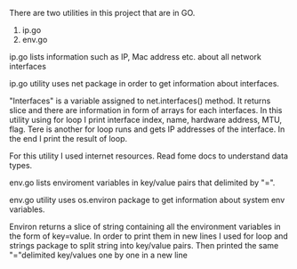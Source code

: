 There are two utilities in this project that are in GO.

1. ip.go
2. env.go

ip.go lists information such as IP, Mac address etc. about all network interfaces

ip.go utility uses net package in order to get information about interfaces. 

"Interfaces" is a variable assigned to net.interfaces() method. It returns slice and there are information in form of arrays for each interfaces. In this utility using for loop I print interface index, name, hardware address, MTU, flag. Tere is another for loop runs and gets IP addresses of the interface. In the end I print the result of loop.

For this utility I used internet resources. Read fome docs to understand data types.



env.go lists enviroment variables in key/value pairs that delimited by "=".

env.go utility uses os.environ package to get information about system env variables.

Environ returns a slice of string containing all the environment variables in the form of key=value. In order to print them in new lines I used for loop and strings package to split string into key/value pairs. Then printed  the same "="delimited key/values one by one in a new line
